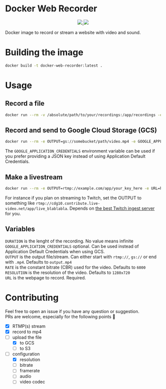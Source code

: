 # Docker Web Recorder

<p align="center">
  <a href="https://hub.docker.com/r/digiz3d/web-recorder  " alt="Latest docker image version">
    <img src="https://img.shields.io/docker/v/digiz3d/web-recorder/latest" />
  </a>
  <a href="https://hub.docker.com/r/digiz3d/web-recorder" alt="Docker pulls">
    <img src="https://img.shields.io/docker/pulls/digiz3d/web-recorder" />
  </a>
</p>

Docker image to record or stream a website with video and sound.

# Building the image

```bash
docker build -t docker-web-recorder:latest .
```

# Usage

## Record a file

```bash
docker run --rm -v /absolute/path/to/your/recordings:/app/recordings -e OUTPUT=video.mp4 -e URL=https://example.com/video/123456 -e DURATION=25 -it docker-web-recorder:latest
```

## Record and send to Google Cloud Storage (GCS)

```bash
docker run --rm -e OUTPUT=gs://somebucket/path/video.mp4 -e GOOGLE_APPLICATION_CREDENTIALS=your-json-key -e URL=https://example.com/video/123456 -e DURATION=25 -it docker-web-recorder:latest
```

The `GOOGLE_APPLICATION_CREDENTIALS` environment variable can be used if you prefer providing a JSON key instead of using Application Default Credentials.

## Make a livestream

```bash
docker run --rm -e OUTPUT=rtmp://example.com/app/your_key_here -e URL=https://example.com/video/123456 -e RATE=1000 -e DURATION=120 -it docker-web-recorder:latest
```

For instance if you plan on streaming to Twitch, set the OUTPUT to something like `rtmp://cdg10.contribute.live-video.net/app/live_blablabla`. Depends on [the best Twitch ingest server](https://help.twitch.tv/s/twitch-ingest-recommendation?language=en_US) for you.

## Variables

`DURATION` is the lenght of the recording. No value means infinite  
`GOOGLE_APPLICATION_CREDENTIALS` optional. Can be used instead of Application Default Credentials when using GCS.  
`OUTPUT` is the output file/stream. Can either start with `rtmp://`, `gs://` or end with `.mp4`. Defaults to `output.mp4`  
`RATE` is the constant bitrate (CBR) used for the video. Defaults to `6000`  
`RESOLUTION` is the resolution of the video. Defaults to `1280x720`  
`URL` is the webpage to record. Required.

# Contributing

Feel free to open an issue if you have any question or suggestion.  
PRs are welcome, especially for the following points :clap:

- [x] RTMP(s) stream
- [x] record to mp4
- [ ] upload the file
  - [x] to GCS
  - [ ] to S3
- [ ] configuration
  - [x] resolution
  - [ ] bitrate
  - [ ] framerate
  - [ ] audio
  - [ ] video codec
